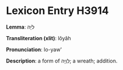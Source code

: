 # Lexicon Entry H3914

**Lemma**: לֹיָה

**Transliteration (xlit)**: lôyâh

**Pronunciation**: lo-yaw'

**Description**:
a form of לִוְיָה; a wreath; addition.
